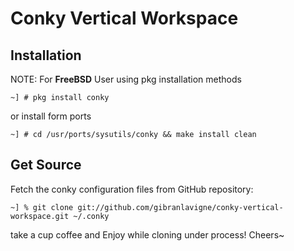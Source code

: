 Conky Vertical Workspace
========================

Installation
------------
NOTE: For **FreeBSD** User using pkg installation methods

```
~] # pkg install conky
```
or install form ports
```
~] # cd /usr/ports/sysutils/conky && make install clean
```

Get Source
------------
Fetch the conky configuration files from GitHub repository:
```
~] % git clone git://github.com/gibranlavigne/conky-vertical-workspace.git ~/.conky
```

take a cup coffee and Enjoy while cloning under process! Cheers~
